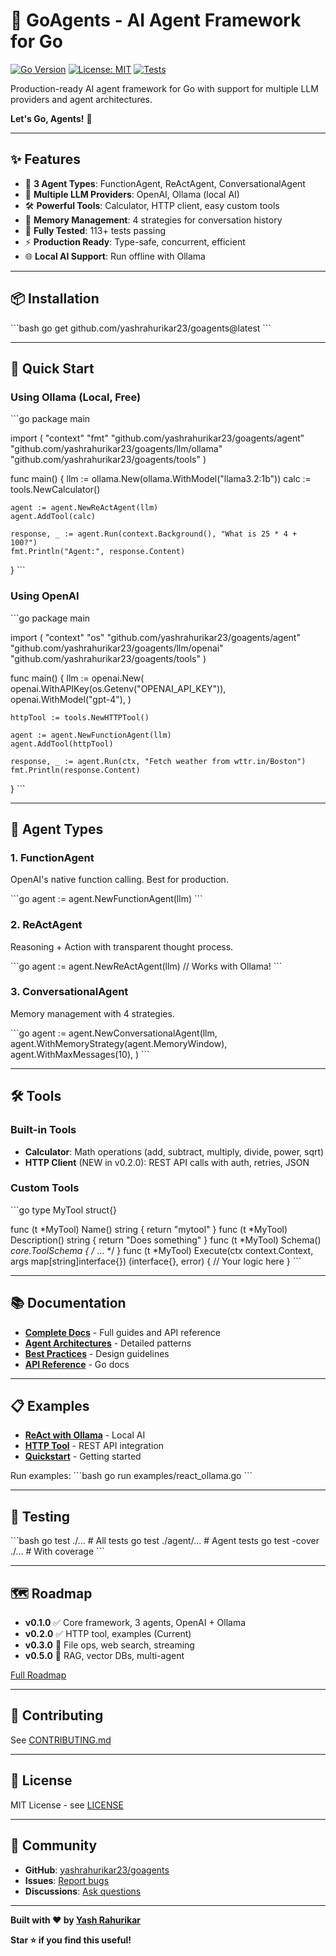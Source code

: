 # 🚀 GoAgents - AI Agent Framework for Go

[![Go Version](https://img.shields.io/badge/Go-1.22%2B-00ADD8?style=flat&logo=go)](https://go.dev/)
[![License: MIT](https://img.shields.io/badge/License-MIT-yellow.svg)](https://opensource.org/licenses/MIT)
[![Tests](https://img.shields.io/badge/tests-113%20passing-success)](https://github.com/yashrahurikar23/goagents)

Production-ready AI agent framework for Go with support for multiple LLM providers and agent architectures.

**Let's Go, Agents!** 🚀

---

## ✨ Features

- 🤖 **3 Agent Types**: FunctionAgent, ReActAgent, ConversationalAgent
- 🔌 **Multiple LLM Providers**: OpenAI, Ollama (local AI)
- 🛠️ **Powerful Tools**: Calculator, HTTP client, easy custom tools
- 💾 **Memory Management**: 4 strategies for conversation history
- 🧪 **Fully Tested**: 113+ tests passing
- ⚡ **Production Ready**: Type-safe, concurrent, efficient
- 🌐 **Local AI Support**: Run offline with Ollama

---

## 📦 Installation

\`\`\`bash
go get github.com/yashrahurikar23/goagents@latest
\`\`\`

---

## 🚀 Quick Start

### Using Ollama (Local, Free)

\`\`\`go
package main

import (
    "context"
    "fmt"
    "github.com/yashrahurikar23/goagents/agent"
    "github.com/yashrahurikar23/goagents/llm/ollama"
    "github.com/yashrahurikar23/goagents/tools"
)

func main() {
    llm := ollama.New(ollama.WithModel("llama3.2:1b"))
    calc := tools.NewCalculator()
    
    agent := agent.NewReActAgent(llm)
    agent.AddTool(calc)
    
    response, _ := agent.Run(context.Background(), "What is 25 * 4 + 100?")
    fmt.Println("Agent:", response.Content)
}
\`\`\`

### Using OpenAI

\`\`\`go
package main

import (
    "context"
    "os"
    "github.com/yashrahurikar23/goagents/agent"
    "github.com/yashrahurikar23/goagents/llm/openai"
    "github.com/yashrahurikar23/goagents/tools"
)

func main() {
    llm := openai.New(
        openai.WithAPIKey(os.Getenv("OPENAI_API_KEY")),
        openai.WithModel("gpt-4"),
    )
    
    httpTool := tools.NewHTTPTool()
    
    agent := agent.NewFunctionAgent(llm)
    agent.AddTool(httpTool)
    
    response, _ := agent.Run(ctx, "Fetch weather from wttr.in/Boston")
    fmt.Println(response.Content)
}
\`\`\`

---

## 🤖 Agent Types

### 1. FunctionAgent
OpenAI's native function calling. Best for production.

\`\`\`go
agent := agent.NewFunctionAgent(llm)
\`\`\`

### 2. ReActAgent
Reasoning + Action with transparent thought process.

\`\`\`go
agent := agent.NewReActAgent(llm)  // Works with Ollama!
\`\`\`

### 3. ConversationalAgent
Memory management with 4 strategies.

\`\`\`go
agent := agent.NewConversationalAgent(llm,
    agent.WithMemoryStrategy(agent.MemoryWindow),
    agent.WithMaxMessages(10),
)
\`\`\`

---

## 🛠️ Tools

### Built-in Tools

- **Calculator**: Math operations (add, subtract, multiply, divide, power, sqrt)
- **HTTP Client** (NEW in v0.2.0): REST API calls with auth, retries, JSON

### Custom Tools

\`\`\`go
type MyTool struct{}

func (t *MyTool) Name() string { return "mytool" }
func (t *MyTool) Description() string { return "Does something" }
func (t *MyTool) Schema() *core.ToolSchema { /* ... */ }
func (t *MyTool) Execute(ctx context.Context, args map[string]interface{}) (interface{}, error) {
    // Your logic here
}
\`\`\`

---

## 📚 Documentation

- **[Complete Docs](./docs/README.md)** - Full guides and API reference
- **[Agent Architectures](./docs/guides/AGENT_ARCHITECTURES.md)** - Detailed patterns
- **[Best Practices](./docs/guides/BEST_PRACTICES.md)** - Design guidelines
- **[API Reference](https://pkg.go.dev/github.com/yashrahurikar23/goagents)** - Go docs

---

## 📋 Examples

- **[ReAct with Ollama](./examples/react_ollama.go)** - Local AI
- **[HTTP Tool](./examples/http_tool/)** - REST API integration
- **[Quickstart](./examples/quickstart/)** - Getting started

Run examples:
\`\`\`bash
go run examples/react_ollama.go
\`\`\`

---

## 🧪 Testing

\`\`\`bash
go test ./...              # All tests
go test ./agent/...        # Agent tests
go test -cover ./...       # With coverage
\`\`\`

---

## 🗺️ Roadmap

- **v0.1.0** ✅ Core framework, 3 agents, OpenAI + Ollama
- **v0.2.0** ✅ HTTP tool, examples (Current)
- **v0.3.0** 📝 File ops, web search, streaming
- **v0.5.0** 🔮 RAG, vector DBs, multi-agent

[Full Roadmap](./docs/ROADMAP_v0.2.0.md)

---

## 🤝 Contributing

See [CONTRIBUTING.md](./CONTRIBUTING.md)

---

## 📄 License

MIT License - see [LICENSE](./LICENSE)

---

## 💬 Community

- **GitHub**: [yashrahurikar23/goagents](https://github.com/yashrahurikar23/goagents)
- **Issues**: [Report bugs](https://github.com/yashrahurikar23/goagents/issues)
- **Discussions**: [Ask questions](https://github.com/yashrahurikar23/goagents/discussions)

---

**Built with ❤️ by [Yash Rahurikar](https://github.com/yashrahurikar23)**

**Star ⭐ if you find this useful!**
